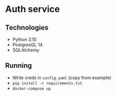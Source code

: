 # Auth service

## Technologies
- Python 3.10
- PostgresQL 14
- SQLAlchemy

## Running

- Write creds in `config.yaml` (copy from example)
- `pip install -r requirements.txt`
- `docker-compose up`

